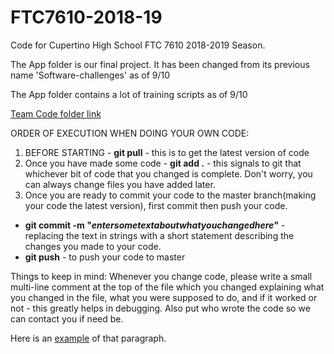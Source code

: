 # FTC7610-2018-19
Code for Cupertino High School FTC 7610 2018-2019 Season.

The App folder is our final project. It has been changed from its previous name 'Software-challenges' as of 9/10

The App folder contains a lot of training scripts as of 9/10

[Team Code folder link](App/TeamCode/src/main/java/org/firstinspires/ftc/teamcode)

ORDER OF EXECUTION WHEN DOING YOUR OWN CODE:
1. BEFORE STARTING - __git pull__ - this is to get the latest version of code
2. Once you have made some code - __git add .__ - this signals to git that whichever bit of code that you changed is complete. Don't worry, you can always change files you have added later.
3. Once you are ready to commit your code to the master branch(making your code the latest version), first commit then push your code.
  -  __git commit -m "_entersometextaboutwhatyouchangedhere_"__ - replacing the text in strings with a short statement describing the changes you made to your code.
  - __git push__ - to push your code to master

Things to keep in mind:
Whenever you change code, please write a small multi-line comment at the top of the file which you changed explaining what you changed in the file, what you were supposed to do, and if it worked or not - this greatly helps in debugging. Also put who wrote the code so we can contact you if need be.

Here is an [example](ExampleWriteup.PNG) of that paragraph.
